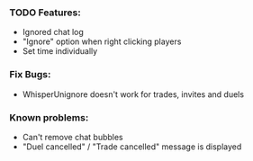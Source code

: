 ### TODO Features:
- Ignored chat log
- "Ignore" option when right clicking players
- Set time individually

### Fix Bugs:
- WhisperUnignore doesn't work for trades, invites and duels

### Known problems:
- Can't remove chat bubbles
- "Duel cancelled" / "Trade cancelled" message is displayed